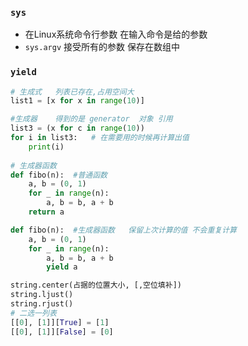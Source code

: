 

### `sys`

- 在Linux系统命令行参数  在输入命令是给的参数 
- `sys.argv`  接受所有的参数  保存在数组中

### `yield`

```python
# 生成式   列表已存在,占用空间大
list1 = [x for x in range(10)]

#生成器    得到的是 generator  对象 引用 
list3 = (x for c in range(10))
for i in list3:   # 在需要用的时候再计算出值
    print(i)
   
# 生成器函数
def fibo(n):  #普通函数 
    a, b = (0, 1)
    for _ in range(n):
        a, b = b, a + b
    return a

def fibo(n):  #生成器函数   保留上次计算的值 不会重复计算 
    a, b = (0, 1)
    for _ in range(n):
        a, b = b, a + b
    	yield a
```

```python
string.center(占据的位置大小, [,空位填补])
string.ljust()
string.rjust()
# 二选一列表
[[0], [1]][True] = [1]
[[0], [1]][False] = [0]

```



